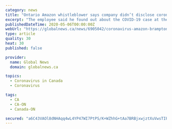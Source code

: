 ```yaml
---
category: news
title: "Ontario Amazon whistleblower says company didn’t disclose coronavirus case to all"
excerpt: "The employee said he found out about the COVID-19 case at the Amazon warehouse in Brampton partway through his 10-hour shift on Friday."
publishedDateTime: 2020-05-06T00:00:00Z
webUrl: "https://globalnews.ca/news/6905042/coronavirus-amazon-brampton-warehouse-covid-19/"
type: article
quality: 30
heat: 30
published: false

provider:
  name: Global News
  domain: globalnews.ca

topics:
  - Coronavirus in Canada
  - Coronavirus

tags:
  - CA
  - CA-ON
  - Canada-ON

secured: "a6C43VAOl8dNHAqq4wL4YP47WI7PtPS/K+WZhhG+tAa7BRBjxwjztXuVwsTIPDKWhqMuIbCcZn22s4q5tdoq9pUrHjmCvhV8lBJk6RF6USaxt3sWYHnC8z5TXJ2x9XEqwFqIZPa/k4dNkw2bmhsUA8IujL2B2sXVkKwqPzcWpQDnJVBv8LsfnZWsoU1RQyYIDUUUAkGQqkeo1Zi9UzwJpyi2Xa4OtB0Nle+qEgUfPJrdQlIEiQOElUPGF5zmJQOBtGeADqS6M8/Iuw+f0SIz3BHPwkpb/SB0IGUCc27k9UJmosEpMXu+RpfkG8R6Xr3vfHAckKMHm/n5G/NgdcsHrWdx7Ew9WV1JS/ayksxw6OiEAW3kkVgxRjnvxPJKQJZhPQgL2Ay1QY1z3rQQlEmqxiXiJETIYwPH1MOPLwXYOGiuGYRihknfNt8dg0nuqFht5CQMIwlO5WkSi4VYD7K4gG4MS2xcXDp4+kDpmrLU5JE=;nmQZUvsinWTa+aO9CfulCA=="
---
```



